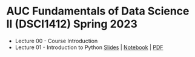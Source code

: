 # AUC Fundamentals of Data Science II (DSCI1412) Spring 2023

- Lecture 00 - Course Introduction
- Lecture 01 - Introduction to Python  [Slides](https://ahmedmoustafa.github.io/AUC-Fundamentals-of-Data-Science-II-Spring-2023/lecture01.html) | [Notebook](notebooks/lecture01.ipynb) | [PDF](pdfs/lecture01.pdf)
